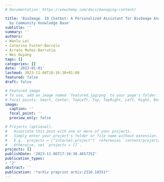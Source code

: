 ```yaml
---
# Documentation: https://wowchemy.com/docs/managing-content/

title: 'BioImage. IO Chatbot: A Personalized Assistant for BioImage Analysis Augmented
  by Community Knowledge Base'
subtitle: ''
summary: ''
authors:
- Wanlu Lei
- Caterina Fuster-Barceló
- Arrate Muñoz-Barrutia
- Wei Ouyang
tags: []
categories: []
date: '2023-01-01'
lastmod: 2023-11-06T18:16:30+01:00
featured: false
draft: false

# Featured image
# To use, add an image named `featured.jpg/png` to your page's folder.
# Focal points: Smart, Center, TopLeft, Top, TopRight, Left, Right, BottomLeft, Bottom, BottomRight.
image:
  caption: ''
  focal_point: ''
  preview_only: false

# Projects (optional).
#   Associate this post with one or more of your projects.
#   Simply enter your project's folder or file name without extension.
#   E.g. `projects = ["internal-project"]` references `content/project/deep-learning/index.md`.
#   Otherwise, set `projects = []`.
projects: []
publishDate: '2023-11-06T17:16:30.465735Z'
publication_types:
- '2'
abstract: ''
publication: '*arXiv preprint arXiv:2310.18351*'
---
```

